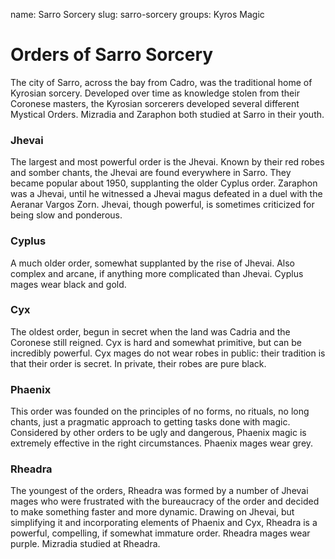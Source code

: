 name: Sarro Sorcery
slug: sarro-sorcery
groups:
    Kyros
    Magic

# Orders of Sarro Sorcery
The city of Sarro, across the bay from Cadro, was the traditional home of Kyrosian sorcery. Developed over time as knowledge stolen from their Coronese masters, the Kyrosian sorcerers developed several different Mystical Orders. Mizradia and Zaraphon both studied at Sarro in their youth.

### Jhevai
The largest and most powerful order is the Jhevai. Known by their red robes and somber chants, the Jhevai are found everywhere in Sarro. They became popular about 1950, supplanting the older Cyplus order. Zaraphon was a Jhevai, until he witnessed a Jhevai magus defeated in a duel with the Aeranar Vargos Zorn. Jhevai, though powerful, is sometimes criticized for being slow and ponderous.

### Cyplus
A much older order, somewhat supplanted by the rise of Jhevai. Also complex and arcane, if anything more complicated than Jhevai. Cyplus mages wear black and gold.

### Cyx 
The oldest order, begun in secret when the land was Cadria and the Coronese still reigned. Cyx is hard and somewhat primitive, but can be incredibly powerful. Cyx mages do not wear robes in public: their tradition is that their order is secret. In private, their robes are pure black.

### Phaenix
This order was founded on the principles of no forms, no rituals, no long chants, just a pragmatic approach to getting tasks done with magic. Considered by other orders to be ugly and dangerous, Phaenix magic is extremely effective in the right circumstances. Phaenix mages wear grey.

### Rheadra
The youngest of the orders, Rheadra was formed by a number of Jhevai mages who were frustrated with the bureaucracy of the order and decided to make something faster and more dynamic. Drawing on Jhevai, but simplifying it and incorporating elements of Phaenix and Cyx, Rheadra is a powerful, compelling, if somewhat immature order. Rheadra mages wear purple. Mizradia studied at Rheadra.
